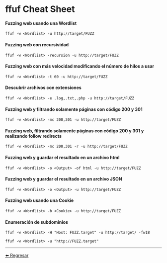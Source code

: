 # ffuf Cheat Sheet

#### Fuzzing web usando una Wordlist
```
ffuf -w <Wordlist> -u http://target/FUZZ
```

#### Fuzzing web con recursividad
```
ffuf -w <Wordlist> -recursion -u http://target/FUZZ
```

#### Fuzzing web con más velocidad modificando el número de hilos a usar
```
ffuf -w <Wordlist> -t 60 -u http://target/FUZZ
```

#### Descubrir archivos con extensiones
```
ffuf -w <Wordlist> -e .log,.txt,.php -u http://target/FUZZ
```

#### Fuzzing web y filtrando solamente páginas con código 200 y 301
```
ffuf -w <Wordlist> -mc 200,301 -u http://target/FUZZ
```

#### Fuzzing web, filtrando solamente páginas con código 200 y 301 y realizando follow redirects
```
ffuf -w <Wordlist> -mc 200,301 -r -u http://target/FUZZ
```

#### Fuzzing web y guardar el resultado en un archivo html
```
ffuf -w <Wordlist> -o <Output> -of html -u http://target/FUZZ
```

#### Fuzzing web y guardar el resultado en un archivo JSON
```
ffuf -w <Wordlist> -o <Output> -u http://target/FUZZ
```

#### Fuzzing web usando una Cookie
```
ffuf -w <Wordlist> -b <Cookie> -u http://target/FUZZ
```

#### Enumeración de subdominios
```
ffuf -w <Wordlist> -H "Host: FUZZ.target" -u http://target/ -fw18

ffuf -w <Wordlist> -u "http://FUZZ.target"
```

---

[:arrow_left: Regresar](https://github.com/m4lal0/cheatsheets)